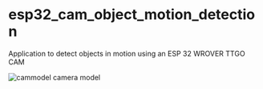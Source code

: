 # esp32_cam_object_motion_detection
Application to detect objects in motion using an ESP 32 WROVER TTGO CAM

![cammodel](https://github.com/user-attachments/assets/469986e0-0b67-4d25-8e14-d61dc3ec66e2)
camera model
